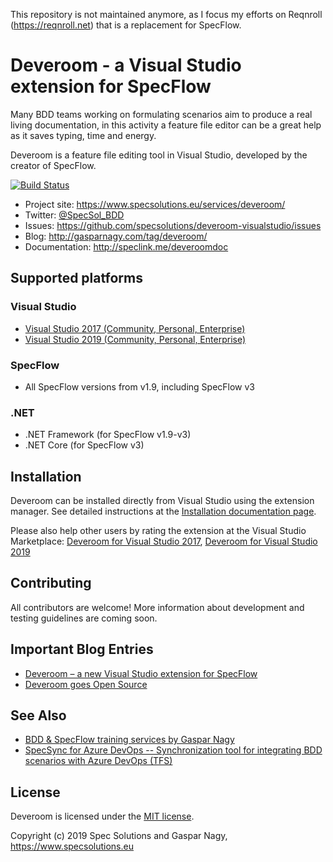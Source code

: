 This repository is not maintained anymore, as I focus my efforts on Reqnroll (https://reqnroll.net) that is a replacement for SpecFlow.

# Deveroom - a Visual Studio extension for SpecFlow

Many BDD teams working on formulating scenarios aim to produce a real living documentation, in this activity a feature file editor can be a great help as it saves typing, time and energy.

Deveroom is a feature file editing tool in Visual Studio, developed by the creator of SpecFlow.

[![Build Status](https://dev.azure.com/specsolutions/deveroom-visualstudio/_apis/build/status/specsolutions.deveroom-visualstudio?branchName=master)](https://dev.azure.com/specsolutions/deveroom-visualstudio/_build/latest?definitionId=4&branchName=master)

* Project site: https://www.specsolutions.eu/services/deveroom/
* Twitter: [@SpecSol_BDD](https://twitter.com/SpecSol_BDD)
* Issues: https://github.com/specsolutions/deveroom-visualstudio/issues
* Blog: http://gasparnagy.com/tag/deveroom/
* Documentation: http://speclink.me/deveroomdoc

## Supported platforms

### Visual Studio

* [Visual Studio 2017 (Community, Personal, Enterprise)](https://marketplace.visualstudio.com/items?itemName=SpecSolutions.DeveroomVisualStudio2017)
* [Visual Studio 2019 (Community, Personal, Enterprise)](https://marketplace.visualstudio.com/items?itemName=SpecSolutions.DeveroomVisualStudio2019)

### SpecFlow

* All SpecFlow versions from v1.9, including SpecFlow v3

### .NET

* .NET Framework (for SpecFlow v1.9-v3)
* .NET Core (for SpecFlow v3)

## Installation 

Deveroom can be installed directly from Visual Studio using the extension manager. See detailed instructions at the [Installation documentation page](http://speclink.me/deveroominstall).

Please also help other users by rating the extension at the Visual Studio Marketplace: [Deveroom for Visual Studio 2017](https://marketplace.visualstudio.com/items?itemName=SpecSolutions.DeveroomVisualStudio2017), [Deveroom for Visual Studio 2019](https://marketplace.visualstudio.com/items?itemName=SpecSolutions.DeveroomVisualStudio2019)

## Contributing

All contributors are welcome! More information about development and testing guidelines are coming soon.

## Important Blog Entries

* [Deveroom – a new Visual Studio extension for SpecFlow](http://gasparnagy.com/2019/03/deveroom-a-new-visual-studio-extension-for-specflow/)
* [Deveroom goes Open Source](http://gasparnagy.com/2019/04/deveroom-goes-open-source/)

## See Also

* [BDD & SpecFlow training services by Gaspar Nagy](https://www.specsolutions.eu/services/training/)
* [SpecSync for Azure DevOps -- Synchronization tool for integrating BDD scenarios with Azure DevOps (TFS)](https://www.specsolutions.eu/services/specsync/)

## License

Deveroom is licensed under the [MIT license](LICENSE).

Copyright (c) 2019 Spec Solutions and Gaspar Nagy, https://www.specsolutions.eu
